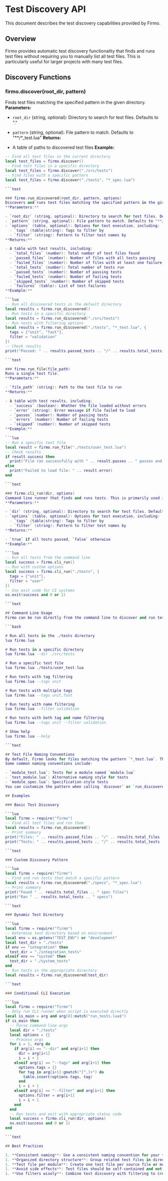 # Test Discovery API
This document describes the test discovery capabilities provided by Firmo.

## Overview
Firmo provides automatic test discovery functionality that finds and runs test files without requiring you to manually list all test files. This is particularly useful for larger projects with many test files.

## Discovery Functions

### firmo.discover(root_dir, pattern)
Finds test files matching the specified pattern in the given directory.
**Parameters:**

- `root_dir` (string, optional): Directory to search for test files. Defaults to "."
- `pattern` (string, optional): File pattern to match. Defaults to "**/*_test.lua"
**Returns:**

- A table of paths to discovered test files
**Example:**

```lua
-- Find all test files in the current directory
local test_files = firmo.discover()
-- Find test files in a specific directory
local test_files = firmo.discover("./src/tests")
-- Find files with a specific pattern
local test_files = firmo.discover("./tests", "*_spec.lua")

```text

### firmo.run_discovered(root_dir, pattern, options)
Discovers and runs test files matching the specified pattern in the given directory.
**Parameters:**

- `root_dir` (string, optional): Directory to search for test files. Defaults to "./tests"
- `pattern` (string, optional): File pattern to match. Defaults to "**/*_test.lua"
- `options` (table, optional): Options for test execution, including:
  - `tags` (table|string): Tags to filter by
  - `filter` (string): Pattern to filter test names by
**Returns:**

- A table with test results, including:
  - `total_files` (number): Total number of test files found
  - `passed_files` (number): Number of files with all tests passing
  - `failed_files` (number): Number of files with at least one failure
  - `total_tests` (number): Total number of tests run
  - `passed_tests` (number): Number of passing tests
  - `failed_tests` (number): Number of failing tests
  - `skipped_tests` (number): Number of skipped tests
  - `failures` (table): List of test failures
**Example:**

```lua
-- Run all discovered tests in the default directory
local results = firmo.run_discovered()
-- Run tests in a specific directory
local results = firmo.run_discovered("./src/tests")
-- Run tests with filtering options
local results = firmo.run_discovered("./tests", "*_test.lua", {
  tags = {"unit", "fast"},
  filter = "validation"
})
-- Check results
print("Passed: " .. results.passed_tests .. "/" .. results.total_tests)

```text

### firmo.run_file(file_path)
Runs a single test file.
**Parameters:**

- `file_path` (string): Path to the test file to run
**Returns:**

- A table with test results, including:
  - `success` (boolean): Whether the file loaded without errors
  - `error` (string): Error message if file failed to load
  - `passes` (number): Number of passing tests
  - `errors` (number): Number of failing tests
  - `skipped` (number): Number of skipped tests
**Example:**

```lua
-- Run a specific test file
local result = firmo.run_file("./tests/user_test.lua")
-- Check results
if result.success then
  print("File ran successfully with " .. result.passes .. " passes and " .. result.errors .. " failures")
else
  print("Failed to load file: " .. result.error)
end

```text

### firmo.cli_run(dir, options)
Command-line runner that finds and runs tests. This is primarily used internally when Firmo is invoked from the command line.
**Parameters:**

- `dir` (string, optional): Directory to search for test files. Defaults to "./tests"
- `options` (table, optional): Options for test execution, including:
  - `tags` (table|string): Tags to filter by
  - `filter` (string): Pattern to filter test names by
**Returns:**

- `true` if all tests passed, `false` otherwise
**Example:**

```lua
-- Run all tests from the command line
local success = firmo.cli_run()
-- Run with custom options
local success = firmo.cli_run("./tests", {
  tags = {"unit"},
  filter = "user"
})
-- Use exit code for CI systems
os.exit(success and 0 or 1)

```text

## Command Line Usage
Firmo can be run directly from the command line to discover and run tests.

```bash

# Run all tests in the ./tests directory
lua firmo.lua

# Run tests in a specific directory
lua firmo.lua --dir ./src/tests

# Run a specific test file
lua firmo.lua ./tests/user_test.lua

# Run tests with tag filtering
lua firmo.lua --tags unit

# Run tests with multiple tags
lua firmo.lua --tags unit,fast

# Run tests with name filtering
lua firmo.lua --filter validation

# Run tests with both tag and name filtering
lua firmo.lua --tags unit --filter validation

# Show help
lua firmo.lua --help

```text

## Test File Naming Conventions
By default, Firmo looks for files matching the pattern `*_test.lua`. This is a common convention in many testing frameworks.
Some common naming conventions include:

- `module_test.lua`: Tests for a module named `module.lua`
- `test_module.lua`: Alternative naming style for tests
- `module_spec.lua`: Specification-style tests
You can customize the pattern when calling `discover` or `run_discovered` to match your preferred naming convention.

## Examples

### Basic Test Discovery

```lua
local firmo = require("firmo")
-- Find all test files and run them
local results = firmo.run_discovered()
-- Print summary
print("Files: " .. results.passed_files .. "/" .. results.total_files .. " passed")
print("Tests: " .. results.passed_tests .. "/" .. results.total_tests .. " passed")

```text

### Custom Discovery Pattern

```lua
local firmo = require("firmo")
-- Find and run tests that match a specific pattern
local results = firmo.run_discovered("./specs", "*_spec.lua")
-- Print summary
print("Found " .. results.total_files .. " spec files")
print("Ran " .. results.total_tests .. " specs")

```text

### Dynamic Test Directory

```lua
local firmo = require("firmo")
-- Determine test directory based on environment
local env = os.getenv("TEST_ENV") or "development"
local test_dir = "./tests"
if env == "integration" then
  test_dir = "./integration_tests"
elseif env == "system" then
  test_dir = "./system_tests"
end
-- Run tests in the appropriate directory
local results = firmo.run_discovered(test_dir)

```text

### Conditional CLI Execution

```lua
local firmo = require("firmo")
-- Only run CLI runner when script is executed directly
local is_main = arg and arg[0]:match("run_tests.lua$")
if is_main then
  -- Parse command-line args
  local dir = "./tests"
  local options = {}
  -- Process args
  for i = 1, #arg do
    if arg[i] == "--dir" and arg[i+1] then
      dir = arg[i+1]
      i = i + 1
    elseif arg[i] == "--tags" and arg[i+1] then
      options.tags = {}
      for tag in arg[i+1]:gmatch("[^,]+") do
        table.insert(options.tags, tag)
      end
      i = i + 1
    elseif arg[i] == "--filter" and arg[i+1] then
      options.filter = arg[i+1]
      i = i + 1
    end
  end
  -- Run tests and exit with appropriate status code
  local success = firmo.cli_run(dir, options)
  os.exit(success and 0 or 1)
end

```text

## Best Practices

1. **Consistent naming**: Use a consistent naming convention for your test files (e.g., `*_test.lua`) to make discovery reliable.
1. **Organized directory structure**: Group related test files in directories that mirror your source code structure.
1. **Test file per module**: Create one test file per source file or module to keep tests focused and easier to maintain.
1. **Avoid side effects**: Test files should be self-contained and not have side effects that could affect other tests during discovery.
1. **Use filters wisely**: Combine test discovery with filtering to create targeted test runs for different scenarios.

